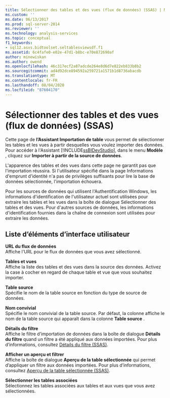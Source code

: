 ```yaml
---
title: Sélectionner des tables et des vues (flux de données) (SSAS) | Microsoft Docs
ms.custom: ''
ms.date: 06/13/2017
ms.prod: sql-server-2014
ms.reviewer: ''
ms.technology: analysis-services
ms.topic: conceptual
f1_keywords:
- sql12.asvs.bidtoolset.seltablesviewsdf.f1
ms.assetid: 6c4fafe0-e02e-47d1-b8bc-e70e872690af
author: minewiskan
ms.author: owend
ms.openlocfilehash: 46c317ecf2a87adcde264e8d6d7e822eb833b8b2
ms.sourcegitcommit: ad4d92dce894592a259721a1571b1d8736abacdb
ms.translationtype: MT
ms.contentlocale: fr-FR
ms.lasthandoff: 08/04/2020
ms.locfileid: "87604170"
---
```

# <a name="select-tables-and-views-data-feeds-ssas"></a>Sélectionner des tables et des vues (flux de données) (SSAS)
  Cette page de **l’Assistant Importation de table** vous permet de sélectionner les tables et les vues à partir desquelles vous voulez importer des données. Pour accéder à l'Assistant [!INCLUDE[ssBIDevStudio](../includes/ssbidevstudio-md.md)], dans le menu **Modèle** , cliquez sur **Importer à partir de la source de données**.  
  
 L'apparence des tables et des vues dans cette page ne garantit pas que l'importation réussira. Si l'utilisateur spécifié dans la page Informations d'emprunt d'identité n'a pas de privilèges suffisants pour lire la base de données sélectionnée, l'importation échouera.  
  
 Pour les sources de données qui utilisent l'Authentification Windows, les informations d'identification de l'utilisateur actuel sont utilisées pour extraire les tables et les vues dans la boîte de dialogue Sélectionner des tables et des vues. Pour d'autres sources de données, les informations d'identification fournies dans la chaîne de connexion sont utilisées pour extraire les données.  
  
## <a name="ui-element-list"></a>Liste d’éléments d’interface utilisateur  
 **URL du flux de données**  
 Affiche l'URL pour le flux de données que vous avez sélectionné.  
  
 **Tables et vues**  
 Affiche la liste des tables et des vues dans la source des données. Activez la case à cocher en regard de chaque table et vue que vous souhaitez importer.  
  
 **Table source**  
 Spécifie le nom de la table source en fonction du type de source de données.  
  
 **Nom convivial**  
 Spécifie le nom convivial de la table source. Par défaut, la colonne affiche le nom de la table source qui apparaît dans la colonne **Table source** .  
  
 **Détails du filtre**  
 Affiche le filtre d’importation de données dans la boîte de dialogue **Détails du filtre** quand un filtre a été appliqué aux données importées. Pour plus d’informations, consultez [Détails du filtre &#40;SSAS&#41;](filter-details-ssas.md).  
  
 **Afficher un aperçu et filtrer**  
 Affiche la boîte de dialogue **Aperçu de la table sélectionnée** qui permet d’appliquer un filtre aux données importées. Pour plus d’informations, consultez [Aperçu de la table sélectionnée &#40;SSAS&#41;](preview-selected-table-ssas.md).  
  
 **Sélectionner les tables associées**  
 Sélectionnez les tables associées aux tables et aux vues que vous avez sélectionnées.  
  
  
